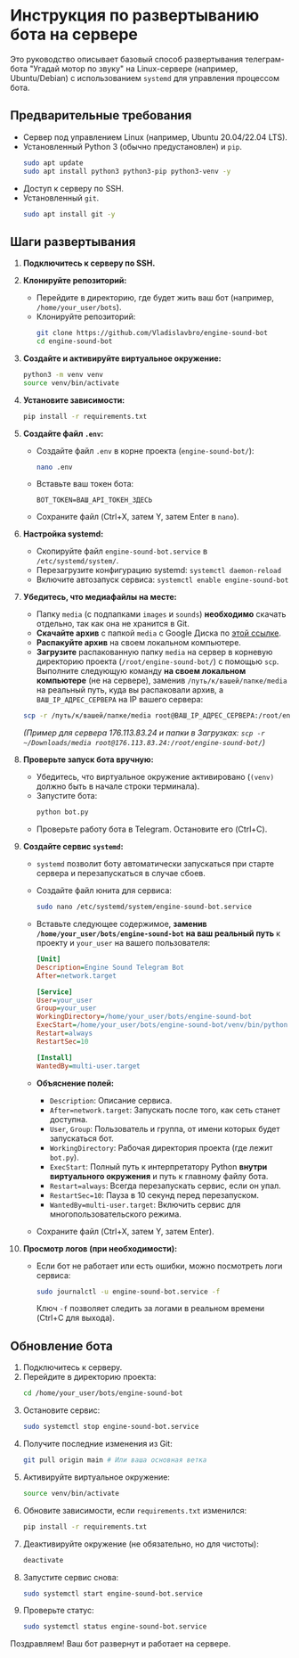 # Инструкция по развертыванию бота на сервере

Это руководство описывает базовый способ развертывания телеграм-бота "Угадай мотор по звуку" на Linux-сервере (например, Ubuntu/Debian) с использованием `systemd` для управления процессом бота.

## Предварительные требования

*   Сервер под управлением Linux (например, Ubuntu 20.04/22.04 LTS).
*   Установленный Python 3 (обычно предустановлен) и `pip`.
    ```bash
    sudo apt update
    sudo apt install python3 python3-pip python3-venv -y
    ```
*   Доступ к серверу по SSH.
*   Установленный `git`.
    ```bash
    sudo apt install git -y
    ```

## Шаги развертывания

1.  **Подключитесь к серверу по SSH.**

2.  **Клонируйте репозиторий:**
    *   Перейдите в директорию, где будет жить ваш бот (например, `/home/your_user/bots`).
    *   Клонируйте репозиторий:
        ```bash
        git clone https://github.com/Vladislavbro/engine-sound-bot 
        cd engine-sound-bot
        ```

3.  **Создайте и активируйте виртуальное окружение:**
    ```bash
    python3 -m venv venv
    source venv/bin/activate
    ```

4.  **Установите зависимости:**
    ```bash
    pip install -r requirements.txt
    ```

5.  **Создайте файл `.env`:**
    *   Создайте файл `.env` в корне проекта (`engine-sound-bot/`):
        ```bash
        nano .env
        ```
    *   Вставьте ваш токен бота:
        ```env
        BOT_TOKEN=ВАШ_API_ТОКЕН_ЗДЕСЬ
        ```
    *   Сохраните файл (Ctrl+X, затем Y, затем Enter в `nano`).

6.  **Настройка systemd:**
    *   Скопируйте файл `engine-sound-bot.service` в `/etc/systemd/system/`.
    *   Перезагрузите конфигурацию systemd: `systemctl daemon-reload`
    *   Включите автозапуск сервиса: `systemctl enable engine-sound-bot`

7.  **Убедитесь, что медиафайлы на месте:**
    *   Папку `media` (с подпапками `images` и `sounds`) **необходимо** скачать отдельно, так как она не хранится в Git.
    *   **Скачайте архив** с папкой `media` с Google Диска по [этой ссылке](https://drive.google.com/drive/folders/14VvhiuacMtXAzdNUyU3miyVc3bVPayEG?usp=sharing).
    *   **Распакуйте архив** на своем локальном компьютере.
    *   **Загрузите** распакованную папку `media` на сервер в корневую директорию проекта (`/root/engine-sound-bot/`) с помощью `scp`. Выполните следующую команду **на своем локальном компьютере** (не на сервере), заменив `/путь/к/вашей/папке/media` на реальный путь, куда вы распаковали архив, а `ВАШ_IP_АДРЕС_СЕРВЕРА` на IP вашего сервера:
      ```bash
      scp -r /путь/к/вашей/папке/media root@ВАШ_IP_АДРЕС_СЕРВЕРА:/root/engine-sound-bot/
      ```
      *(Пример для сервера 176.113.83.24 и папки в Загрузках: `scp -r ~/Downloads/media root@176.113.83.24:/root/engine-sound-bot/`)*

8.  **Проверьте запуск бота вручную:**
    *   Убедитесь, что виртуальное окружение активировано (`(venv)` должно быть в начале строки терминала).
    *   Запустите бота:
        ```bash
        python bot.py
        ```
    *   Проверьте работу бота в Telegram. Остановите его (Ctrl+C).

9.  **Создайте сервис `systemd`:**
    *   `systemd` позволит боту автоматически запускаться при старте сервера и перезапускаться в случае сбоев.
    *   Создайте файл юнита для сервиса:
        ```bash
        sudo nano /etc/systemd/system/engine-sound-bot.service
        ```
    *   Вставьте следующее содержимое, **заменив `/home/your_user/bots/engine-sound-bot` на ваш реальный путь** к проекту и `your_user` на вашего пользователя:

        ```ini
        [Unit]
        Description=Engine Sound Telegram Bot
        After=network.target

        [Service]
        User=your_user
        Group=your_user
        WorkingDirectory=/home/your_user/bots/engine-sound-bot
        ExecStart=/home/your_user/bots/engine-sound-bot/venv/bin/python bot.py
        Restart=always
        RestartSec=10

        [Install]
        WantedBy=multi-user.target
        ```

    *   **Объяснение полей:**
        *   `Description`: Описание сервиса.
        *   `After=network.target`: Запускать после того, как сеть станет доступна.
        *   `User`, `Group`: Пользователь и группа, от имени которых будет запускаться бот.
        *   `WorkingDirectory`: Рабочая директория проекта (где лежит `bot.py`).
        *   `ExecStart`: Полный путь к интерпретатору Python **внутри виртуального окружения** и путь к главному файлу бота.
        *   `Restart=always`: Всегда перезапускать сервис, если он упал.
        *   `RestartSec=10`: Пауза в 10 секунд перед перезапуском.
        *   `WantedBy=multi-user.target`: Включить сервис для многопользовательского режима.

    *   Сохраните файл (Ctrl+X, затем Y, затем Enter).

10. **Просмотр логов (при необходимости):**
    *   Если бот не работает или есть ошибки, можно посмотреть логи сервиса:
        ```bash
        sudo journalctl -u engine-sound-bot.service -f
        ```
        Ключ `-f` позволяет следить за логами в реальном времени (Ctrl+C для выхода).

## Обновление бота

1.  Подключитесь к серверу.
2.  Перейдите в директорию проекта:
    ```bash
    cd /home/your_user/bots/engine-sound-bot
    ```
3.  Остановите сервис:
    ```bash
    sudo systemctl stop engine-sound-bot.service
    ```
4.  Получите последние изменения из Git:
    ```bash
    git pull origin main # Или ваша основная ветка
    ```
5.  Активируйте виртуальное окружение:
    ```bash
    source venv/bin/activate
    ```
6.  Обновите зависимости, если `requirements.txt` изменился:
    ```bash
    pip install -r requirements.txt
    ```
7.  Деактивируйте окружение (не обязательно, но для чистоты):
    ```bash
    deactivate
    ```
8.  Запустите сервис снова:
    ```bash
    sudo systemctl start engine-sound-bot.service
    ```
9.  Проверьте статус:
    ```bash
    sudo systemctl status engine-sound-bot.service
    ```

Поздравляем! Ваш бот развернут и работает на сервере. 